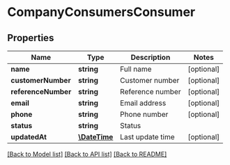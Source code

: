 # CompanyConsumersConsumer

## Properties
Name | Type | Description | Notes
------------ | ------------- | ------------- | -------------
**name** | **string** | Full name | [optional] 
**customerNumber** | **string** | Customer number | [optional] 
**referenceNumber** | **string** | Reference number | [optional] 
**email** | **string** | Email address | [optional] 
**phone** | **string** | Phone number | [optional] 
**status** | **string** | Status | 
**updatedAt** | [**\DateTime**](\DateTime.md) | Last update time | [optional] 

[[Back to Model list]](../README.md#documentation-for-models) [[Back to API list]](../README.md#documentation-for-api-endpoints) [[Back to README]](../README.md)


